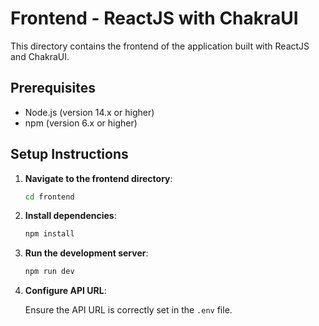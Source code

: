 # Frontend - ReactJS with ChakraUI

This directory contains the frontend of the application built with ReactJS and ChakraUI.

## Prerequisites

- Node.js (version 14.x or higher)
- npm (version 6.x or higher)

## Setup Instructions

1. **Navigate to the frontend directory**:

    ```sh
    cd frontend
    ```

2. **Install dependencies**:

    ```sh
    npm install
    ```

3. **Run the development server**:

    ```sh
    npm run dev
    ```

4. **Configure API URL**:

   Ensure the API URL is correctly set in the `.env` file.
